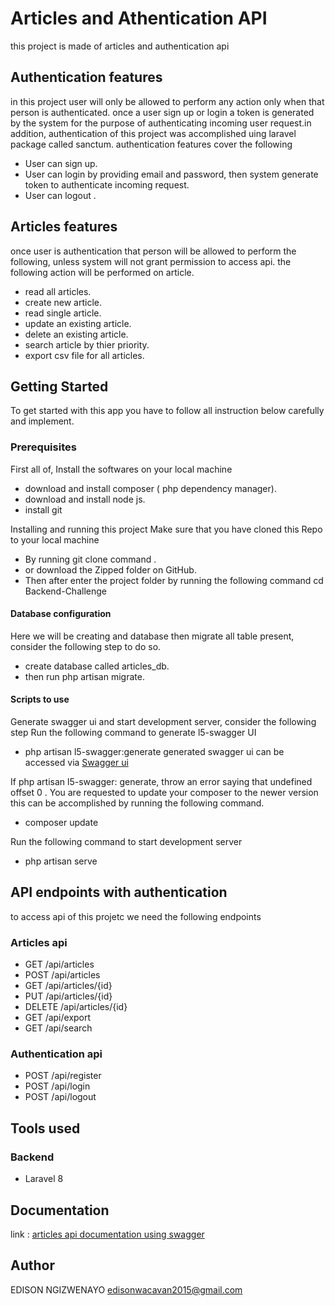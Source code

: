 
# Articles and Athentication API

this  project is made of articles and authentication api
 
 ## Authentication features
 in this project user will only be allowed to perform any action only when  that person is authenticated. once a user sign up or login a token is generated by the system for the purpose of authenticating incoming user request.in addition, authentication of this project was accomplished uing laravel package called sanctum. authentication features cover the following

- User can sign up.
- User can login by providing email and password, then system generate token to authenticate incoming request.
- User can logout .

## Articles features 
 
 once user is authentication that person will be allowed to perform the following, unless 
 system will not grant permission to access api. the following action will be performed 
 on article. 

- read all articles.
- create new article.
- read single article.
- update an existing article.
- delete an existing article.
- search article by thier  priority.
- export csv file for all articles.


## Getting Started

To get started with this app you have to follow all instruction below carefully and implement.

### Prerequisites
First all of, Install the softwares on your local machine
- download and install composer ( php dependency manager).
- download and install node js.
- install git 

Installing  and running this project 
Make sure that you have cloned this Repo to your local machine

- By running  git clone command .
- or download the Zipped folder on GitHub.
- Then after enter the project folder by running the following command  cd Backend-Challenge

#### Database configuration

Here we will be creating and database then migrate all table present, consider the 
following step to do so. 

- create database called articles_db.
- then run  php artisan migrate.

 #### Scripts to use

 Generate swagger ui and start development server, consider the following step
 Run the following command to generate l5-swagger UI 
 - php artisan l5-swagger:generate
 generated swagger ui can be accessed via <a href="http://127.0.0.1:8000/api/documentation">Swagger ui</a>

If php artisan l5-swagger: generate, throw an error saying that undefined offset 0 . You are requested to update your composer to the newer version this can be accomplished by running
the following command.
- composer update


Run the following command to start development server
- php artisan serve 

## API endpoints with authentication
 to access api of this projetc we need the following endpoints

 ### Articles api
 - GET /api/articles
- POST /api/articles
- GET /api/articles/{id}
- PUT /api/articles/{id}
- DELETE /api/articles/{id}
- GET /api/export
- GET /api/search

### Authentication api
- POST /api/register
- POST /api/login
- POST /api/logout

## Tools used 

### Backend
- Laravel 8

## Documentation
  link : <a href="http://127.0.0.1:8000/api/documentation">articles api documentation using swagger </a>

## Author 
EDISON NGIZWENAYO <a href="edisonwacavan2015@gmail.com">edisonwacavan2015@gmail.com</a>




